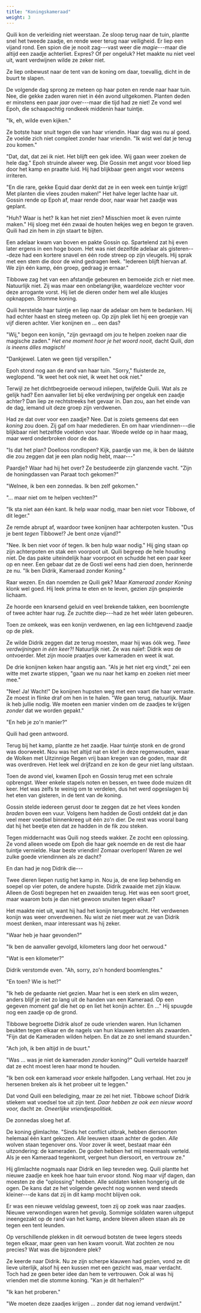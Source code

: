 ```yaml
---
title: "Koningskameraad"
weight: 3
---
```


Quili kon de verleiding niet weerstaan. Ze sloop terug naar de tuin, plantte snel het tweede zaadje, en rende weer terug naar veiligheid. Er liep een vijand rond. Een spion die je nooit zag---vast weer die _magie_---maar die altijd een zaadje achterliet. Expres? Of per ongeluk? Het maakte nu niet veel uit, want verdwijnen wilde ze zeker niet.

Ze liep onbewust naar de tent van de koning om daar, toevallig, dicht in de buurt te slapen. 

De volgende dag sprong ze meteen op haar poten en rende naar haar tuin. Nee, die gekke zaden waren niet in één avond uitgekomen. Planten deden er minstens een paar _jaar_ over---maar die tijd had ze niet! Ze vond wel Epoh, die schaapachtig rondkeek middenin haar tuintje.

"Ik, eh, wilde even kijken."

Ze botste haar snuit tegen die van haar vriendin. Haar dag was nu al goed. Ze voelde zich niet compleet zonder haar vriendin. "Ik wist wel dat je terug zou komen."

"Dat, dat, dat zei ik niet. Het blijft een gek idee. Wij gaan weer zoeken de hele dag." Epoh struinde alweer weg. Die Gossin met angst voor bloed liep door het kamp en praatte luid. Hij had blijkbaar geen angst voor wezens irriteren. 

"En die rare, gekke Equid daar denkt dat ze in een week een tuintje krijgt! Met planten die vlees zouden maken!" Het halve leger lachte haar uit. Gossin rende op Epoh af, maar rende door, naar waar het zaadje was geplant.

"Huh? Waar is het? Ik kan het niet zien? Misschien moet ik even ruimte maken." Hij sloeg met één zwaai de houten hekjes weg en begon te graven. Quili had zin hem in zijn staart te bijten.

Een adelaar kwam van boven en pakte Gossin op. Spartelend zat hij even later ergens in een hoge boom. Het was niet dezelfde adelaar als gisteren---deze had een kortere snavel en één rode streep op zijn vleugels. Hij sprak met een stem die door de wind gedragen leek. "Iedereen blijft hiervan af. We zijn één kamp, één groep, gedraag je ernaar."

Tibbowe zag het van een afstandje gebeuren en bemoeide zich er niet mee. Natuurlijk niet. Zij was maar een onbelangrijke, waardeloze vechter voor deze arrogante vorst. Hij liet de dieren onder hem wel alle klusjes opknappen. Stomme koning.

Quili herstelde haar tuintje en liep naar de adelaar om hem te bedanken. Hij had echter haast en steeg meteen op. Op zijn plek liet hij een groepje van vijf dieren achter. Vier konijnen en ... een das?

"Wij," begon een konijn, "zijn gevraagd om jou te helpen zoeken naar die magische zaden." _Het ene moment hoor je het woord nooit,_ dacht Quili, _dan is ineens álles magisch!_

"Dankjewel. Laten we geen tijd verspillen."

Epoh stond nog aan de rand van haar tuin. "Sorry," fluisterde ze, weglopend. "Ik weet het ook niet, ik weet het ook niet."

Terwijl ze het dichtbegroeide oerwoud inliepen, twijfelde Quili. Wat als ze gelijk had? Een aanvaller liet bij elke verdwijning per ongeluk een zaadje achter? Dan liep ze rechtstreeks het gevaar in. Dan zou, aan het einde van de dag, iemand uit deze groep zijn verdwenen.

Had ze dat over voor een zaadje? Nee. Dat is zoiets gemeens dat een _koning_ zou doen. Zij gaf om haar mededieren. En om haar vriendinnen---die blijkbaar niet hetzelfde voelden voor haar. Woede welde op in haar maag, maar werd onderbroken door de das.

"Is dat het plan? Doelloos rondlopen? Kijk, paardje van me, ik ben de láátste die zou zeggen dat je een plan nodig hebt, maar---"

Paardje? Waar had hij het over? Ze bestudeerde zijn glanzende vacht. "Zijn de honingdassen van Paraat toch gekomen?"

"Welnee, ik ben een zonnedas. Ik ben zelf gekomen."

"... maar niet om te helpen vechten?"

"Ik sta niet aan één kant. Ik help waar nodig, maar ben niet voor Tibbowe, of dit leger."

Ze remde abrupt af, waardoor twee konijnen haar achterpoten kusten. "Dus je bent _tegen_ Tibbowe!? Je bent onze vijand?"

"Nee. Ik ben niet voor óf tegen. Ik ben hulp waar nodig." Hij ging staan op zijn achterpoten en stak een voorpoot uit. Quili begreep de hele houding niet. De das pakte uiteindelijk haar voorpoot en schudde het een paar keer op en neer. Een gebaar dat ze de Gosti wel eens had zien doen, herinnerde ze nu. "Ik ben Didrik, Kameraad zonder Koning."

Raar wezen. En dan noemden ze Quili gek? Maar _Kameraad zonder Koning_ klonk wel goed. Hij leek prima te eten en te leven, gezien zijn gespierde lichaam.

Ze hoorde een knarsend geluid en veel brekende takken, een boomlengte of twee achter haar rug. Ze zuchtte diep---had ze het wéér laten gebeuren.

Toen ze omkeek, was een konijn verdwenen, en lag een lichtgevend zaadje op de plek. 

Ze wilde Didrik zeggen dat ze terug moesten, maar hij was óók weg. _Twee verdwijningen in één keer?!_ Natuurlijk niet. Ze was naïef: Didrik _was_ de ontvoerder. Met zijn mooie praatjes over kameraden en weet ik wat.

De drie konijnen keken haar angstig aan. "Als je het niet erg vindt," zei een witte met zwarte stippen, "gaan we nu naar het kamp en zoeken niet meer mee."

"Nee! Ja! Wacht!" De konijnen hupsten weg met een vaart die haar verraste. Ze moest in flinke draf om hen in te halen. "We gaan terug, natuurlijk. Maar ik heb jullie nodig. We moeten een manier vinden om de zaadjes te krijgen _zonder_ dat we worden gepakt."

"En heb je zo'n manier?"

Quili had geen antwoord. 

Terug bij het kamp, plantte ze het zaadje. Haar tuintje stonk en de grond was doorweekt. Nou was het altijd nat en klef in deze regenwouden, waar de Wolken met Uitzinnige Regen vrij baan kregen van de goden, maar dit was overdreven. Het leek wel drijfzand en ze kon de geur niet lang uitstaan.

Toen de avond viel, kwamen Epoh en Gossin terug met een schrale opbrengst. Weer enkele stapels noten en bessen, en twee dode muizen dit keer. Het was zelfs te weinig om te verdelen, dus het werd opgeslagen bij het eten van gisteren, in de tent van de koning. 

Gossin stelde iedereen gerust door te zeggen dat ze het vlees konden _braden_ boven een vuur. Volgens hem hadden de Gosti ontdekt dat je dan veel meer voedsel binnenkreeg uit één zo'n dier. De rest was vooral bang dat hij het beetje eten dat ze hadden in de fik zou steken.

Tegen middernacht was Quili nog steeds wakker. Ze zocht een oplossing. Ze vond alleen woede om Epoh die haar gek noemde en de rest die haar tuintje vernielde. Haar beste vriendin! Zomaar overlopen! Waren ze wel zulke goede vriendinnen als ze dacht? 

En dan had je nog Didrik die---

Twee dieren liepen rustig het kamp in. Nou ja, de ene liep behendig en soepel op vier poten, de andere hupste. Didrik zwaaide met zijn klauw. Alleen de Gosti begrepen het en zwaaiden terug. Het was een soort groet, maar waarom bots je dan niet gewoon snuiten tegen elkaar?

Het maakte niet uit, want hij had het konijn teruggebracht. Het verdwenen konijn was weer onverdwenen. Nu wist ze niet meer wat ze van Didrik moest denken, maar interessant was hij zeker.

"Waar heb je haar gevonden?"

"Ik ben de aanvaller gevolgd, kilometers lang door het oerwoud."

"Wat is een kilometer?"

Didrik verstomde even. "Ah, sorry, zo'n honderd boomlengtes."

"En toen? Wie is het?"

"Ik heb de gedaante niet gezien. Maar het is een sterk en slim wezen, anders blijf je niet zo lang uit de handen van een Kameraad. Op een gegeven moment gaf die het op en liet het konijn achter. En ..." Hij spuugde nog een zaadje op de grond.

Tibbowe begroette Didrik alsof ze oude vrienden waren. Hun lichamen beukten tegen elkaar en de nagels van hun klauwen ketsten als zwaarden. "Fijn dat de Kameraden wilden helpen. En dat ze zo snel iemand stuurden."

"Ach joh, ik ben altijd in de buurt."

"Was ... was je niet de kameraden _zonder_ koning?" Quili vertelde haarzelf dat ze echt moest leren haar mond te houden.

"Ik ben ook een kameraad _voor_ enkele halfgoden. Lang verhaal. Het zou je hersenen breken als ik het probeer uit te leggen."

Dat vond Quili een belediging, maar ze zei het niet. Tibbowe schoof Didrik stiekem wat voedsel toe uit zijn tent. _Daar hebben ze ook een nieuw woord voor,_ dacht ze. _Oneerlijke vriendjespolitiek._

De zonnedas sloeg het af. 

De koning glimlachte. "Sinds het conflict uitbrak, hebben diersoorten helemaal één kant gekozen. _Alle_ leeuwen staan achter de goden. _Alle_ wolven staan tegenover ons. Voor zover ik weet, bestaat maar één uitzondering: de kameraden. De goden hebben het mij meermaals verteld. Als je een Kameraad tegenkomt, vergeet hun diersoort, en vertrouw ze."

Hij glimlachte nogmaals naar Didrik en liep tevreden weg. Quili plantte het nieuwe zaadje en keek hoe haar tuin ervoor stond. Nog maar vijf dagen, dan moesten ze die "oplossing" hebben. Alle soldaten keken hongerig uit de ogen. De kans dat ze het volgende gevecht nog wonnen werd steeds kleiner---de kans dat zij in dit kamp mocht blijven ook. 

Er was een nieuwe veldslag geweest, toen zij op zoek was naar zaadjes. Nieuwe verwondingen waren het gevolg. Sommige soldaten waren uitgeput ineengezakt op de rand van het kamp, andere bleven alleen staan als ze tegen een tent leunden. 

Op verschillende plekken in dit oerwoud botsten de twee legers steeds tegen elkaar, maar geen van hen kwam vooruit. Wat zochten ze nou precies? Wat was die bijzondere plek?

Ze keerde naar Didrik. Nu ze zijn scherpe klauwen had gezien, vond ze dit lieve uiterlijk, alsof hij een kussen met een gezicht was, maar verdacht. Toch had ze geen beter idee dan hem te vertrouwen. Ook al was hij vrienden met die stomme koning. "Kan je dit herhalen?"

"Ik kan het proberen."

"We moeten deze zaadjes krijgen ... zonder dat nog iemand verdwijnt."